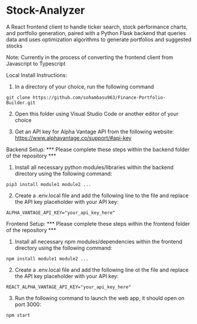 # Stock-Analyzer

A React frontend client to handle ticker search, stock performance charts, and portfolio generation, paired with a Python Flask backend that queries data and uses optimization algorithms to generate portfolios and suggested stocks

Note: Currently in the process of converting the frontend client from Javascript to Typescript


Local Install Instructions:

1. In a directory of your choice, run the following command
```
git clone https://github.com/sohambasu963/Finance-Portfolio-Builder.git
```
2. Open this folder using Visual Studio Code or another editor of your choice

3. Get an API key for Alpha Vantage API from the following website:
   https://www.alphavantage.co/support/#api-key

Backend Setup:
*** Please complete these steps within the backend folder of the repository ***

1. Install all necessary python modules/libraries within the backend directory using the following command:
```
pip3 install module1 module2 ...
```
 
2. Create a .env.local file and add the following line to the file and replace the API key placeholder with your API key:
```
ALPHA_VANTAGE_API_KEY="your_api_key_here"
```

Frontend Setup:
*** Please complete these steps within the frontend folder of the repository ***

1. Install all necessary npm modules/dependencies within the frontend directory using the following command:
```
npm install module1 module2 ...
```
2. Create a .env.local file and add the following line ot the file and replace the API key placeholder with your API key:
```
REACT_ALPHA_VANTAGE_API_KEY="your_api_key_here"
```
3. Run the following command to launch the web app, it should open on port 3000:
```
npm start
```

